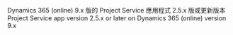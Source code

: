 <span data-ttu-id="0abf5-101">Dynamics 365 (online) 9.x 版的 Project Service 應用程式 2.5.x 版或更新版本</span><span class="sxs-lookup"><span data-stu-id="0abf5-101">Project Service app version 2.5.x or later on Dynamics 365 (online) version 9.x</span></span>
